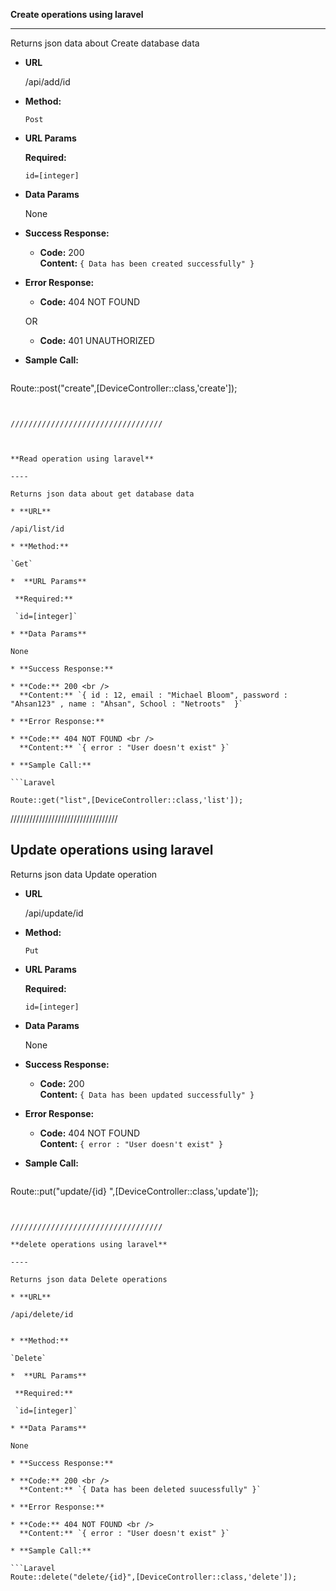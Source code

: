 **Create operations using laravel**

----

Returns json data about Create database data

* **URL**

  /api/add/id

* **Method:**

  `Post`
  
*  **URL Params**

   **Required:**
 
   `id=[integer]`

* **Data Params**

  None

* **Success Response:**

  * **Code:** 200 <br />
    **Content:** `{ Data has been created successfully" }`
 
* **Error Response:**

  * **Code:** 404 NOT FOUND <br />

  OR

  * **Code:** 401 UNAUTHORIZED <br />

* **Sample Call:**

  ```Laravel

Route::post("create",[DeviceController::class,'create']);

  ```


//////////////////////////////////



**Read operation using laravel**

----

Returns json data about get database data

* **URL**

  /api/list/id

* **Method:**

  `Get`
  
*  **URL Params**

   **Required:**
 
   `id=[integer]`

* **Data Params**

  None

* **Success Response:**

  * **Code:** 200 <br />
    **Content:** `{ id : 12, email : "Michael Bloom", password : "Ahsan123" , name : "Ahsan", School : "Netroots"  }`
 
* **Error Response:**

  * **Code:** 404 NOT FOUND <br />
    **Content:** `{ error : "User doesn't exist" }`

* **Sample Call:**

  ```Laravel

Route::get("list",[DeviceController::class,'list']);

  ```


//////////////////////////////////

**Update operations using laravel**
----
  Returns json data Update operation

* **URL**

  /api/update/id

* **Method:**

  `Put`
  
*  **URL Params**

   **Required:**
 
   `id=[integer]`

* **Data Params**

  None

* **Success Response:**

  * **Code:** 200 <br />
    **Content:** `{ Data has been updated successfully" }`
 
* **Error Response:**

  * **Code:** 404 NOT FOUND <br />
    **Content:** `{ error : "User doesn't exist" }`

* **Sample Call:**

  ```Laravel

Route::put("update/{id} ",[DeviceController::class,'update']);

  ```


//////////////////////////////////

**delete operations using laravel**

----

  Returns json data Delete operations

* **URL**

  /api/delete/id


* **Method:**

  `Delete`
  
*  **URL Params**

   **Required:**
 
   `id=[integer]`

* **Data Params**

  None

* **Success Response:**

  * **Code:** 200 <br />
    **Content:** `{ Data has been deleted suucessfully" }`
 
* **Error Response:**

  * **Code:** 404 NOT FOUND <br />
    **Content:** `{ error : "User doesn't exist" }`

* **Sample Call:**

  ```Laravel
Route::delete("delete/{id}",[DeviceController::class,'delete']);
  ```



